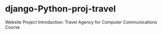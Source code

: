 # django-Python-proj-travel
Website Project Introduction: Travel Agency for Computer Communications Course
